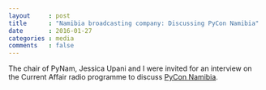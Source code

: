 ```yaml
---
layout     : post
title      : "Namibia broadcasting company: Discussing PyCon Namibia"
date       : 2016-01-27
categories : media
comments   : false
---
```


The chair of PyNam, Jessica Upani and I were invited for an interview on the
Current Affair radio programme to discuss [PyCon Namibia](http://na.pycon.org/).

